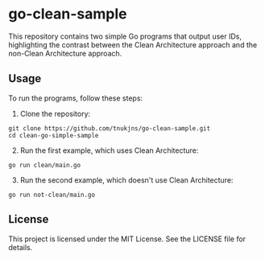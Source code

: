 # go-clean-sample
This repository contains two simple Go programs that output user IDs, highlighting the contrast between the Clean Architecture approach and the non-Clean Architecture approach.

## Usage

To run the programs, follow these steps:

1. Clone the repository:
```
git clone https://github.com/tnukjns/go-clean-sample.git
cd clean-go-simple-sample
```

2. Run the first example, which uses Clean Architecture:
```
go run clean/main.go 
```

3. Run the second example, which doesn't use Clean Architecture:
```
go run not-clean/main.go 
```

## License

This project is licensed under the MIT License. See the LICENSE file for details.
